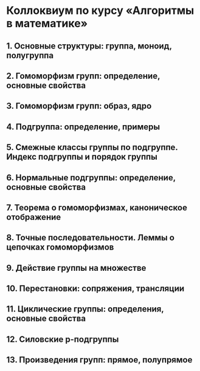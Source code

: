 # Коллоквиум по курсу «Алгоритмы в математике»

## 1. Основные структуры: группа, моноид, полугруппа

## 2. Гомоморфизм групп: определение, основные свойства

## 3. Гомоморфизм групп: образ, ядро

## 4. Подгруппа: определение, примеры

## 5. Смежные классы группы по подгруппе. Индекс подгруппы и порядок группы

## 6. Нормальные подгруппы: определение, основные свойства

## 7. Теорема о гомоморфизмах, каноническое отображение

## 8. Точные последовательности. Леммы о цепочках гомоморфизмов

## 9. Действие группы на множестве

## 10. Перестановки: сопряжения, трансляции

## 11. Циклические группы: определения, основные свойства

## 12. Силовские p-подгруппы

## 13. Произведения групп: прямое, полупрямое
